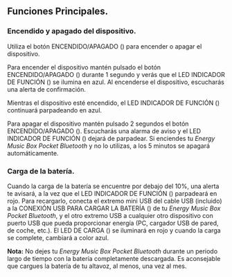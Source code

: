 ## Funciones Principales.

### Encendido y apagado del dispositivo.
Utiliza el botón ENCENDIDO/APAGADO () para encender o apagar el dispositivo.

Para encender el dispositivo mantén pulsado el botón ENCENDIDO/APAGADO () durante 1 segundo y verás que el LED INDICADOR DE FUNCIÓN () se ilumina en azul. Al encenderse el dispositivo, escucharás una alerta de confirmación.

Mientras el dispositivo esté encendido, el LED INDICADOR DE FUNCIÓN () continuará parpadeando en azul.

Para apagar el dispositivo mantén pulsado 2 segundos el botón ENCENDIDO/APAGADO (). Escucharás una alarma de aviso y el LED INDICADOR DE FUNCIÓN () dejará de parpadear.
Si enciendes tu *Energy Music Box Pocket Bluetooth* y no lo utilizas, a los 5 minutos se apagará automáticamente.

### Carga de la batería.
Cuando la carga de la batería se encuentre por debajo del 10%, una alerta te avisará, a la vez que el LED INDICADOR DE FUNCIÓN () parpadeará en rojo. Para recargarlo, conecta el extremo mini USB del cable USB (incluido) a la CONEXIÓN USB PARA CARGAR LA BATERÍA () de tu *Energy Music Box Pocket Bluetooth*, y el otro extremo USB a cualquier otro dispositivo con puerto USB que pueda proporcionar energía (PC, cargador USB de pared, de coche, etc.). El LED DE CARGA () se iluminará en rojo y cuando la carga se complete, cambiará a color azul.

**Nota:**  No dejes tu *Energy Music Box Pocket Bluetooth* durante un periodo largo de tiempo con la batería completamente descargada. Es aconsejable que cargues la batería de tu altavoz, al menos, una vez al mes.

